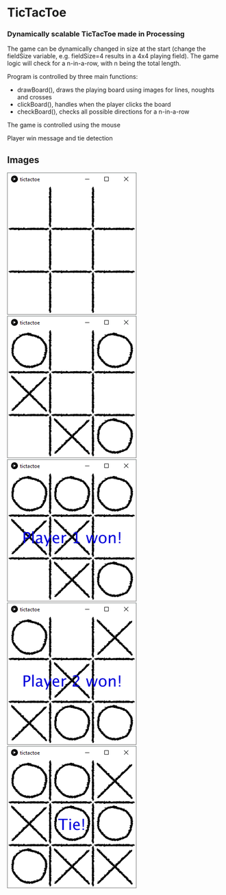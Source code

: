 # TicTacToe 

### Dynamically scalable TicTacToe made in Processing

The game can be dynamically changed in size at the start (change the fieldSize variable, e.g. fieldSize=4 results in a 4x4 playing field). The game logic will check for a n-in-a-row, with n being the total length.

Program is controlled by three main functions:
- drawBoard(), draws the playing board using images for lines, noughts and crosses
- clickBoard(), handles when the player clicks the board
- checkBoard(), checks all possible directions for a n-in-a-row

The game is controlled using the mouse

Player win message and tie detection

## Images


![Start](https://github.com/j-siderius/processing-tictactoe/blob/main/img/tictactoe1.png)  
![Play](https://github.com/j-siderius/processing-tictactoe/blob/main/img/tictactoe2.png)  
![Won](https://github.com/j-siderius/processing-tictactoe/blob/main/img/tictactoe3.png)  
![Won2](https://github.com/j-siderius/processing-tictactoe/blob/main/img/tictactoe4.png)  
![Tie](https://github.com/j-siderius/processing-tictactoe/blob/main/img/tictactoe5.png)  
